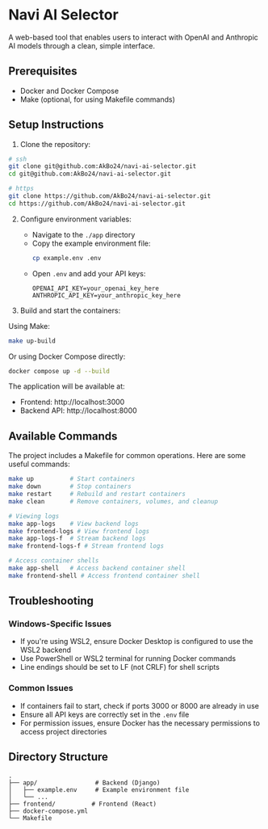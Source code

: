 # Navi AI Selector

A web-based tool that enables users to interact with OpenAI and Anthropic AI models through a clean, simple interface.

## Prerequisites

-   Docker and Docker Compose
-   Make (optional, for using Makefile commands)

## Setup Instructions

1. Clone the repository:

```bash
# ssh
git clone git@github.com:AkBo24/navi-ai-selector.git
cd git@github.com:AkBo24/navi-ai-selector.git

# https
git clone https://github.com/AkBo24/navi-ai-selector.git
cd https://github.com/AkBo24/navi-ai-selector.git
```

2. Configure environment variables:

    - Navigate to the `./app` directory
    - Copy the example environment file:
        ```bash
        cp example.env .env
        ```
    - Open `.env` and add your API keys:
        ```
        OPENAI_API_KEY=your_openai_key_here
        ANTHROPIC_API_KEY=your_anthropic_key_here
        ```

3. Build and start the containers:

Using Make:

```bash
make up-build
```

Or using Docker Compose directly:

```bash
docker compose up -d --build
```

The application will be available at:

-   Frontend: http://localhost:3000
-   Backend API: http://localhost:8000

## Available Commands

The project includes a Makefile for common operations. Here are some useful commands:

```bash
make up          # Start containers
make down        # Stop containers
make restart     # Rebuild and restart containers
make clean       # Remove containers, volumes, and cleanup

# Viewing logs
make app-logs    # View backend logs
make frontend-logs # View frontend logs
make app-logs-f  # Stream backend logs
make frontend-logs-f # Stream frontend logs

# Access container shells
make app-shell   # Access backend container shell
make frontend-shell # Access frontend container shell
```

## Troubleshooting

### Windows-Specific Issues

-   If you're using WSL2, ensure Docker Desktop is configured to use the WSL2 backend
-   Use PowerShell or WSL2 terminal for running Docker commands
-   Line endings should be set to LF (not CRLF) for shell scripts

### Common Issues

-   If containers fail to start, check if ports 3000 or 8000 are already in use
-   Ensure all API keys are correctly set in the `.env` file
-   For permission issues, ensure Docker has the necessary permissions to access project directories

## Directory Structure

```
.
├── app/                # Backend (Django)
│   ├── example.env     # Example environment file
│   └── ...
├── frontend/          # Frontend (React)
├── docker-compose.yml
└── Makefile
```

